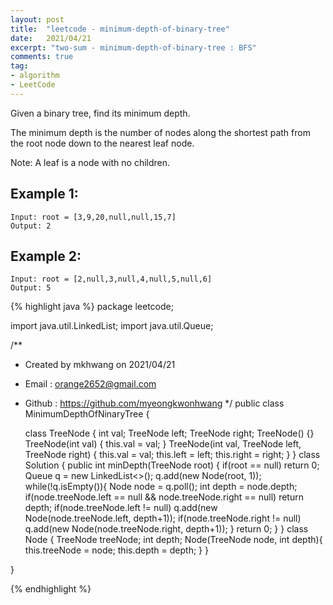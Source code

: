 ```yaml
---
layout: post 
title:  "leetcode - minimum-depth-of-binary-tree"
date:   2021/04/21 
excerpt: "two-sum - minimum-depth-of-binary-tree : BFS"
comments: true 
tag:
- algorithm
- LeetCode
---
```


Given a binary tree, find its minimum depth.

The minimum depth is the number of nodes along the shortest path from the root node down to the nearest leaf node.

Note: A leaf is a node with no children.



## Example 1:
~~~
Input: root = [3,9,20,null,null,15,7]
Output: 2
~~~

## Example 2:
~~~
Input: root = [2,null,3,null,4,null,5,null,6]
Output: 5
~~~

{% highlight java %}
package leetcode;

import java.util.LinkedList;
import java.util.Queue;

/**
 * Created by mkhwang on 2021/04/21
 * Email : orange2652@gmail.com
 * Github : https://github.com/myeongkwonhwang
 */
public class MinimumDepthOfNinaryTree {

    class TreeNode {
        int val;
        TreeNode left;
        TreeNode right;
        TreeNode() {}
        TreeNode(int val) { this.val = val; }
        TreeNode(int val, TreeNode left, TreeNode right) {
            this.val = val;
            this.left = left;
            this.right = right;
        }
    }
    class Solution {
        public int minDepth(TreeNode root) {
            if(root == null) return 0;
            Queue<Node> q = new LinkedList<>();
            q.add(new Node(root, 1));
            while(!q.isEmpty()){
                Node node = q.poll();
                int depth = node.depth;
                if(node.treeNode.left == null && node.treeNode.right == null) return depth;
                if(node.treeNode.left != null) q.add(new Node(node.treeNode.left, depth+1));
                if(node.treeNode.right != null) q.add(new Node(node.treeNode.right, depth+1));
            }
            return 0;
        }
    }
    class Node {
        TreeNode treeNode;
        int depth;
        Node(TreeNode node, int depth){
            this.treeNode = node;
            this.depth = depth;
        }
    }

}

{% endhighlight %} 
